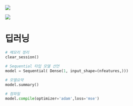 
![](https://i.imgur.com/iHd4ln3.png)

![](https://i.imgur.com/jfZB0bM.png)


# 딥러닝

```python
# 메모리 정리
clear_session()

# Sequential 타입 모델 선언
model = Sequential( Dense(1, input_shape=(nfeatures,)))
  
# 모델요약
model.summary()
```

```python
# 컴파일
model.compile(optimizer='adam',loss='mse')
```
